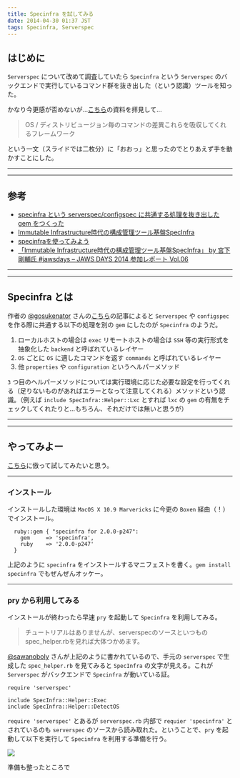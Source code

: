 ```yaml
---
title: Specinfra を試してみる
date: 2014-04-30 01:37 JST
tags: Specinfra, Serverspec
---
```


<H2>はじめに</H2>

`Serverspec` について改めて調査していたら `Specinfra` という `Serverspec` のバックエンドで実行しているコマンド群を抜き出した（という認識）ツールを知った。

かなり今更感が否めないが...[こちら](https://speakerdeck.com/mizzy/specinfra-at-jaws-days-2014)の資料を拝見して...

>OS / ディストリビュージョン毎のコマンドの差異これらを吸収してくれるフレームワーク

という一文（スライドでは二枚分）に「おおっ」と思ったのでとりあえず手を動かすことにした。

***
***

<H2>参考</H2>

 * [specinfra という serverspec/configspec に共通する処理を抜き出した gem をつくった](http://mizzy.org/blog/2013/11/30/1/)
 * [Immutable Infrastructure時代の構成管理ツール基盤SpecInfra](https://speakerdeck.com/mizzy/specinfra-at-jaws-days-2014)
 * [specinfraを使ってみよう](http://qiita.com/sawanoboly/items/d1e7794739d9d31a5316)
 * [「Immutable Infrastructure時代の構成管理ツール基盤SpecInfra」 by 宮下 剛輔氏 #jawsdays – JAWS DAYS 2014 参加レポート Vol.06](http://dev.classmethod.jp/cloud/aws/jawsdays2014-06/)

***
***

<H2>Specinfra とは</H2>

作者の [@gosukenator](https://twitter.com/gosukenator) さんの[こちら](http://mizzy.org/blog/2013/11/30/1/)の記事によると `Serverspec` や `configspec` を作る際に共通する以下の処理を別の `gem` にしたのが `Specinfra` のようだ。

 1. ローカルホストの場合は `exec` リモートホストの場合は `SSH` 等の実行形式を抽象化した `backend` と呼ばれているレイヤー
 1. `OS` ごとに `OS` に適したコマンドを返す `commands` と呼ばれているレイヤー
 1. 他 `properties` や `configuration` というヘルパーメソッド

`3` つ目のヘルパーメソッドについては実行環境に応じた必要な設定を行ってくれる（足りないものがあればエラーとなって注意してくれる）メソッドという認識。（例えば `include SpecInfra::Helper::Lxc` とすれば `lxc` の `gem` の有無をチェックしてくれたりと...もちろん、それだけでは無いと思うが）

***
***

<H2>やってみよー</H2>

[こちら](http://qiita.com/sawanoboly/items/d1e7794739d9d31a5316)に倣って試してみたいと思う。

***

<H3>インストール</H3>

インストールした環境は `MacOS X 10.9 Marvericks` に今更の `Boxen` 経由（！）でインストール。

~~~~
  ruby::gem { "specinfra for 2.0.0-p247":
    gem     => 'specinfra',
    ruby    => '2.0.0-p247'
  }
~~~~

上記のように `specinfra` をインストールするマニフェストを書く。`gem install specinfra` でもぜんぜんオッケー。

***

<H3>pry から利用してみる</H3>

インストールが終わったら早速 `pry` を起動して `Specinfra` を利用してみる。

>チュートリアルはありませんが、serverspecのソースといつものspec_helper.rbを見れば大体つかめます。

[@sawanoboly](https://twitter.com/sawanoboly) さんが上記のように書かれているので、手元の `serverspec` で生成した `spec_helper.rb` を見てみると `SpecInfra` の文字が見える。これが `Serverspec` がバックエンドで `Specinfra` が動いている証。

~~~~
require 'serverspec'

include SpecInfra::Helper::Exec
include SpecInfra::Helper::DetectOS
~~~~

`require 'serverspec'` とあるが `serverspec.rb` 内部で `requier 'specinfra'` とされているのも `serverspec` のソースから読み取れた。ということで、`pry` を起動して以下を実行して `Specinfra` を利用する準備を行う。

![](images/2014043001.png)

準備も整ったところで

